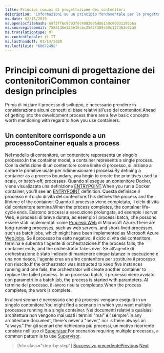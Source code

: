 ```yaml
---
title: Principi comuni di progettazione dei contenitori
description: 'Informazioni su un principio fondamentale per la progettazione corretta di contenitori: un contenitore deve ospitare un unico processo.'
ms.date: 02/15/2019
ms.openlocfilehash: 69f3ff6c9303f0c4082695d861a8c90031295b6a
ms.sourcegitcommit: 7588136e355e10cbc2582f389c90c127363c02a5
ms.translationtype: MT
ms.contentlocale: it-IT
ms.lasthandoff: 03/14/2020
ms.locfileid: "68672498"
---
```

# <a name="common-container-design-principles"></a><span data-ttu-id="52913-103">Principi comuni di progettazione dei contenitori</span><span class="sxs-lookup"><span data-stu-id="52913-103">Common container design principles</span></span>

<span data-ttu-id="52913-104">Prima di iniziare il processo di sviluppo, è necessario prendere in considerazione alcuni concetti di base relativi all'uso dei contenitori.</span><span class="sxs-lookup"><span data-stu-id="52913-104">Ahead of getting into the development process there are a few basic concepts worth mentioning with regard to how you use containers.</span></span>

## <a name="container-equals-a-process"></a><span data-ttu-id="52913-105">Un contenitore corrisponde a un processo</span><span class="sxs-lookup"><span data-stu-id="52913-105">Container equals a process</span></span>

<span data-ttu-id="52913-106">Nel modello di contenitore, un contenitore rappresenta un singolo processo.</span><span class="sxs-lookup"><span data-stu-id="52913-106">In the container model, a container represents a single process.</span></span> <span data-ttu-id="52913-107">Con la definizione di un contenitore come limite di processo, si iniziano a creare le primitive usate per ridimensionare i processi.</span><span class="sxs-lookup"><span data-stu-id="52913-107">By defining a container as a process boundary, you begin to create the primitives used to scale, or batch-off, processes.</span></span> <span data-ttu-id="52913-108">Quando si esegue un contenitore Docker, viene visualizzata una definizione [ENTRYPOINT](https://docs.docker.com/engine/reference/builder/#/entrypoint).</span><span class="sxs-lookup"><span data-stu-id="52913-108">When you run a Docker container, you'll see an [ENTRYPOINT](https://docs.docker.com/engine/reference/builder/#/entrypoint) definition.</span></span> <span data-ttu-id="52913-109">Questa definisce il processo e il ciclo di vita del contenitore.</span><span class="sxs-lookup"><span data-stu-id="52913-109">This defines the process and the lifetime of the container.</span></span> <span data-ttu-id="52913-110">Quando il processo viene completato, il ciclo di vita del contenitore termina.</span><span class="sxs-lookup"><span data-stu-id="52913-110">When the process completes, the container life-cycle ends.</span></span> <span data-ttu-id="52913-111">Esistono processi a esecuzione prolungata, ad esempio i server Web, e processi di breve durata, ad esempio i processi batch, che possono essere stati implementati come [Processi Web](https://azure.microsoft.com/documentation/articles/websites-webjobs-resources/) di Microsoft Azure.</span><span class="sxs-lookup"><span data-stu-id="52913-111">There are long-running processes, such as web servers, and short-lived processes, such as batch jobs, which might have been implemented as Microsoft Azure [WebJobs](https://azure.microsoft.com/documentation/articles/websites-webjobs-resources/).</span></span> <span data-ttu-id="52913-112">Se il processo ha esito negativo, il ciclo di vita del contenitore termina e subentra l'agente di orchestrazione.</span><span class="sxs-lookup"><span data-stu-id="52913-112">If the process fails, the container ends, and the orchestrator takes over.</span></span> <span data-ttu-id="52913-113">Se all'agente di orchestrazione è stato indicato di mantenere cinque istanze in esecuzione e una non riesce, l'agente crea un altro contenitore per sostituire il processo non riuscito.</span><span class="sxs-lookup"><span data-stu-id="52913-113">If the orchestrator was instructed to keep five instances running and one fails, the orchestrator will create another container to replace the failed process.</span></span> <span data-ttu-id="52913-114">In un processo batch, il processo viene avviato con parametri.</span><span class="sxs-lookup"><span data-stu-id="52913-114">In a batch job, the process is started with parameters.</span></span> <span data-ttu-id="52913-115">Al termine del processo, il lavoro risulta completato.</span><span class="sxs-lookup"><span data-stu-id="52913-115">When the process completes, the work is complete.</span></span>

<span data-ttu-id="52913-116">In alcuni scenari è necessario che più processi vengano eseguiti in un singolo contenitore.</span><span class="sxs-lookup"><span data-stu-id="52913-116">You might find a scenario in which you want multiple processes running in a single container.</span></span> <span data-ttu-id="52913-117">Nei documenti relativi a qualsiasi architettura non vengono mai usati i termini "mai" e "sempre".</span><span class="sxs-lookup"><span data-stu-id="52913-117">In any architecture document, there's never a "never," nor is there always an "always."</span></span> <span data-ttu-id="52913-118">Per gli scenari che richiedono più processi, un motivo ricorrente consiste nell'uso di [Supervisor](http://supervisord.org/).</span><span class="sxs-lookup"><span data-stu-id="52913-118">For scenarios requiring multiple processes, a common pattern is to use [Supervisor](http://supervisord.org/).</span></span>

>[!div class="step-by-step"]
><span data-ttu-id="52913-119">[Successivo](design-docker-applications.md)
>[precedente](monolithic-applications.md)</span><span class="sxs-lookup"><span data-stu-id="52913-119">[Previous](design-docker-applications.md)
[Next](monolithic-applications.md)</span></span>
